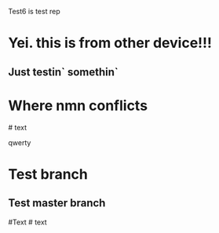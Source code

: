 Test6 is test rep
<h1>Yei. this is from other device!!!</h1>
<h2>Just testin` somethin`</h2>
<h1>Where nmn conflicts</h1>
# text
<p>qwerty</p>
<h1>Test branch</h1>
<h2>Test master branch</h2>
#Text
# text
